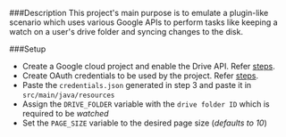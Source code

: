 ###Description
This project's main purpose is to emulate a plugin-like scenario which uses various Google APIs to perform tasks like keeping a watch on a user's drive folder and syncing changes to the disk.

###Setup
- Create a Google cloud project and enable the Drive API. Refer [steps](https://developers.google.com/workspace/guides/create-project).
- Create OAuth credentials to be used by the project. Refer [steps](https://developers.google.com/workspace/guides/create-credentials).
- Paste the `credentials.json` generated in step 3 and paste it in `src/main/java/resources`
- Assign the `DRIVE_FOLDER` variable with the `drive folder ID` which is required to be _watched_
- Set the `PAGE_SIZE` variable to the desired page size (_defaults to 10_)

